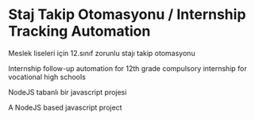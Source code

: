 # Staj Takip Otomasyonu / Internship Tracking Automation
Meslek liseleri için 12.sınıf zorunlu stajı takip otomasyonu

Internship follow-up automation for 12th grade compulsory internship for vocational high schools

NodeJS tabanlı bir javascript projesi

A NodeJS based javascript project
